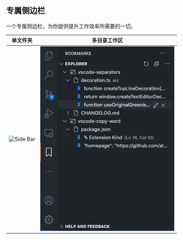 ## 专属侧边栏

一个专属侧边栏，为你提供提升工作效率所需要的一切。

| 单文件夹                                            | 多目录工作区                                                   |
| --------------------------------------------------- | -------------------------------------------------------------- |
| ![Side Bar](../images/printscreen-activity-bar.png) | ![Side Bar](../images/printscreen-activity-bar-multi-root.png) |
